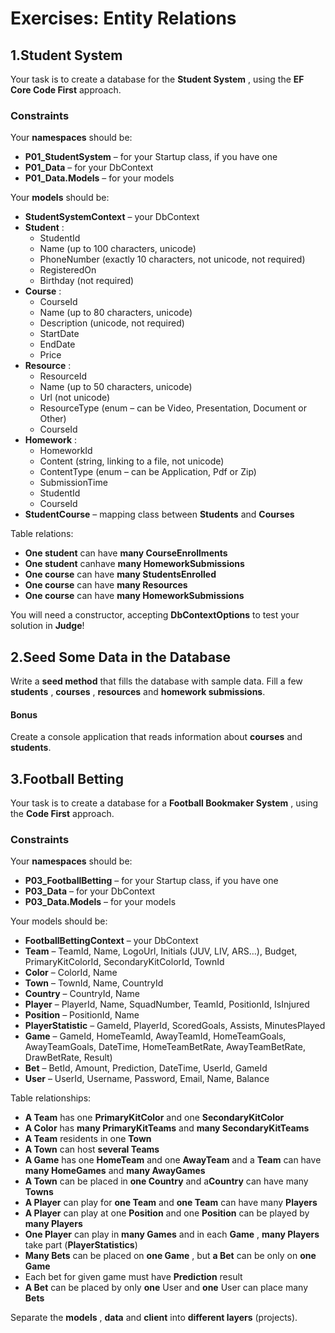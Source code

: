 # Exercises: Entity Relations

## 1.Student System

Your task is to create a database for the **Student System** , using the **EF Core Code First** approach.

### Constraints

Your **namespaces** should be:

- **P01\_StudentSystem** – for your Startup class, if you have one
- **P01\_Data** – for your DbContext
- **P01\_Data.Models** – for your models

Your **models** should be:

- **StudentSystemContext** – your DbContext
- **Student** :
  - StudentId
  - Name (up to 100 characters, unicode)
  - PhoneNumber (exactly 10 characters, not unicode, not required)
  - RegisteredOn
  - Birthday (not required)
- **Course** :
  - CourseId
  - Name (up to 80 characters, unicode)
  - Description (unicode, not required)
  - StartDate
  - EndDate
  - Price
- **Resource** :
  - ResourceId
  - Name (up to 50 characters, unicode)
  - Url (not unicode)
  - ResourceType (enum – can be Video, Presentation, Document or Other)
  - CourseId
- **Homework** :
  - HomeworkId
  - Content (string, linking to a file, not unicode)
  - ContentType (enum – can be Application, Pdf or Zip)
  - SubmissionTime
  - StudentId
  - CourseId
- **StudentCourse** – mapping class between **Students** and **Courses**

Table relations:

- **One student** can have **many CourseEnrollments**
- **One student** canhave **many HomeworkSubmissions**
- **One course** can have **many StudentsEnrolled**
- **One course** can have **many Resources**
- **One course** can have **many HomeworkSubmissions**

You will need a constructor, accepting **DbContextOptions** to test your solution in **Judge**!

## 2.Seed Some Data in the Database

Write a **seed method** that fills the database with sample data.
Fill a few **students** , **courses** , **resources** and **homework submissions**.

#### Bonus

Create a console application that reads information about **courses** and **students**.

## 3.Football Betting

Your task is to create a database for a **Football Bookmaker System** , using the **Code First** approach.

### Constraints

Your **namespaces** should be:

- **P03\_FootballBetting** – for your Startup class, if you have one
- **P03\_Data** – for your DbContext
- **P03\_Data.Models** – for your models

Your models should be:

- **FootballBettingContext** – your DbContext
- **Team** – TeamId, Name, LogoUrl, Initials (JUV, LIV, ARS…), Budget, PrimaryKitColorId, SecondaryKitColorId, TownId
- **Color** – ColorId, Name
- **Town** – TownId, Name, CountryId
- **Country** – CountryId, Name
- **Player** – PlayerId, Name, SquadNumber, TeamId, PositionId, IsInjured
- **Position** – PositionId, Name
- **PlayerStatistic** – GameId, PlayerId, ScoredGoals, Assists, MinutesPlayed
- **Game** – GameId, HomeTeamId, AwayTeamId, HomeTeamGoals, AwayTeamGoals, DateTime, HomeTeamBetRate, AwayTeamBetRate, DrawBetRate, Result)
- **Bet** – BetId, Amount, Prediction, DateTime, UserId, GameId
- **User** – UserId, Username, Password, Email, Name, Balance

Table relationships:

- **A Team** has one **PrimaryKitColor** and one **SecondaryKitColor**
- **A Color** has **many PrimaryKitTeams** and **many SecondaryKitTeams**
- **A Team** residents in one **Town**
- **A Town** can host **several Teams**
- **A Game** has one **HomeTeam** and one **AwayTeam** and a **Team** can have **many HomeGames** and **many AwayGames**
- **A Town** can be placed in **one Country** and  a**Country** can have many **Towns**
- **A Player** can play for **one Team** and **one Team** can have many **Players**
- **A Player** can play at one **Position** and one **Position** can be played by **many Players**
- **One Player** can play in **many Games** and in each **Game** , **many Players** take part (**PlayerStatistics**)
- **Many Bets** can be placed on **one Game** , but **a Bet** can be only on **one Game**
- Each bet for given game must have **Prediction** result
- **A Bet** can be placed by only **one** User and **one** User can place many **Bets**

Separate the **models** , **data** and **client** into **different layers** (projects).